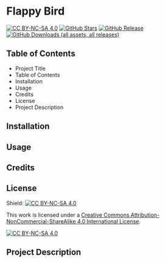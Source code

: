 # Flappy Bird
[![CC BY-NC-SA 4.0][cc-by-nc-sa-shield]][cc-by-nc-sa]
[![GitHub Stars](https://img.shields.io/github/stars/Jorin-Liesse/Flappy_Bird.svg)](https://github.com/Jorin-Liesse/Flappy_Bird/stargazers)
[![GitHub Release](https://img.shields.io/github/release/Jorin-Liesse/Flappy_Bird.svg)](https://github.com/Jorin-Liesse/Flappy_Bird/releases)
[![GitHub Downloads (all assets, all releases)](https://img.shields.io/github/downloads/Jorin-Liesse/Flappy_Bird/total)](https://github.com/Jorin-Liesse/Flappy_Bird/releases)

## Table of Contents
- Project Title
- Table of Contents
- Installation
- Usage
- Credits
- License
- Project Description

## Installation

## Usage

## Credits

## License
Shield: [![CC BY-NC-SA 4.0][cc-by-nc-sa-shield]][cc-by-nc-sa]

This work is licensed under a
[Creative Commons Attribution-NonCommercial-ShareAlike 4.0 International License][cc-by-nc-sa].

[![CC BY-NC-SA 4.0][cc-by-nc-sa-image]][cc-by-nc-sa]

[cc-by-nc-sa]: http://creativecommons.org/licenses/by-nc-sa/4.0/
[cc-by-nc-sa-image]: https://licensebuttons.net/l/by-nc-sa/4.0/88x31.png
[cc-by-nc-sa-shield]: https://img.shields.io/badge/License-CC%20BY--NC--SA%204.0-lightgrey.svg

## Project Description
